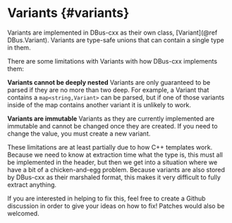 Variants {#variants}
===
Variants are implemented in DBus-cxx as their own class, [Variant](@ref DBus.Variant).
Variants are type-safe unions that can contain a single type in them.

There are some limitations with Variants with how DBus-cxx implements them:

**Variants cannot be deeply nested**
Variants are only guaranteed to be parsed if they are no more than two deep. For example,
a Variant that contains a `map<string,Variant>` can be parsed, but if one of those
variants inside of the map contains another variant it is unlikely to work.

**Variants are immutable**
Variants as they are currently implemented are immutable and cannot be changed once they
are created.  If you need to change the value, you must create a new variant.

These limitations are at least partially due to how C++ templates work.  Because
we need to know at extraction time what the type is, this must all be implemented
in the header, but then we get into a situation where we have a bit of a chicken-and-egg problem.
Because variants are also stored by DBus-cxx as their marshaled format, this makes it
very difficult to fully extract anything.

If you are interested in helping to fix this, feel free to create a Github discussion
in order to give your ideas on how to fix!  Patches would also be welcomed.

